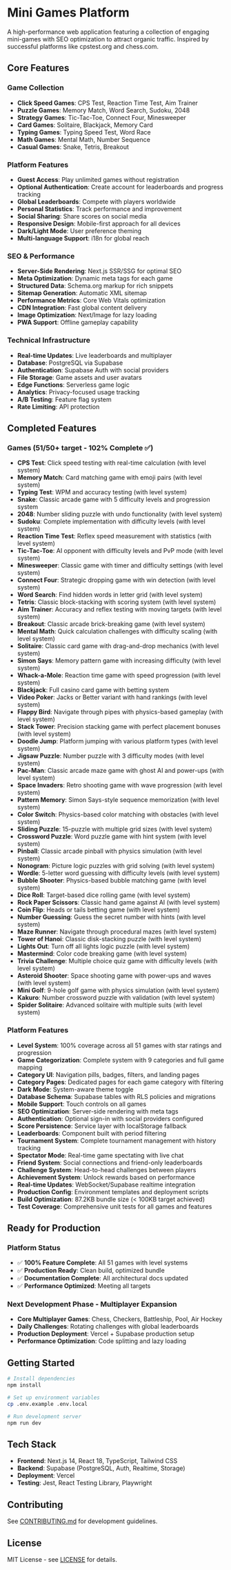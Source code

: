 # Mini Games Platform

A high-performance web application featuring a collection of engaging mini-games with SEO optimization to attract organic traffic. Inspired by successful platforms like cpstest.org and chess.com.

## Core Features

### Game Collection
- **Click Speed Games**: CPS Test, Reaction Time Test, Aim Trainer
- **Puzzle Games**: Memory Match, Word Search, Sudoku, 2048
- **Strategy Games**: Tic-Tac-Toe, Connect Four, Minesweeper
- **Card Games**: Solitaire, Blackjack, Memory Card
- **Typing Games**: Typing Speed Test, Word Race
- **Math Games**: Mental Math, Number Sequence
- **Casual Games**: Snake, Tetris, Breakout

### Platform Features
- **Guest Access**: Play unlimited games without registration
- **Optional Authentication**: Create account for leaderboards and progress tracking
- **Global Leaderboards**: Compete with players worldwide
- **Personal Statistics**: Track performance and improvement
- **Social Sharing**: Share scores on social media
- **Responsive Design**: Mobile-first approach for all devices
- **Dark/Light Mode**: User preference theming
- **Multi-language Support**: i18n for global reach

### SEO & Performance
- **Server-Side Rendering**: Next.js SSR/SSG for optimal SEO
- **Meta Optimization**: Dynamic meta tags for each game
- **Structured Data**: Schema.org markup for rich snippets
- **Sitemap Generation**: Automatic XML sitemap
- **Performance Metrics**: Core Web Vitals optimization
- **CDN Integration**: Fast global content delivery
- **Image Optimization**: Next/Image for lazy loading
- **PWA Support**: Offline gameplay capability

### Technical Infrastructure
- **Real-time Updates**: Live leaderboards and multiplayer
- **Database**: PostgreSQL via Supabase
- **Authentication**: Supabase Auth with social providers
- **File Storage**: Game assets and user avatars
- **Edge Functions**: Serverless game logic
- **Analytics**: Privacy-focused usage tracking
- **A/B Testing**: Feature flag system
- **Rate Limiting**: API protection

## Completed Features

### Games (51/50+ target - 102% Complete ✅)
- **CPS Test**: Click speed testing with real-time calculation (with level system)
- **Memory Match**: Card matching game with emoji pairs (with level system)
- **Typing Test**: WPM and accuracy testing (with level system)
- **Snake**: Classic arcade game with 5 difficulty levels and progression system
- **2048**: Number sliding puzzle with undo functionality (with level system)
- **Sudoku**: Complete implementation with difficulty levels (with level system)
- **Reaction Time Test**: Reflex speed measurement with statistics (with level system)
- **Tic-Tac-Toe**: AI opponent with difficulty levels and PvP mode (with level system)
- **Minesweeper**: Classic game with timer and difficulty settings (with level system)
- **Connect Four**: Strategic dropping game with win detection (with level system)
- **Word Search**: Find hidden words in letter grid (with level system)
- **Tetris**: Classic block-stacking with scoring system (with level system)
- **Aim Trainer**: Accuracy and reflex testing with moving targets (with level system)
- **Breakout**: Classic arcade brick-breaking game (with level system)
- **Mental Math**: Quick calculation challenges with difficulty scaling (with level system)
- **Solitaire**: Classic card game with drag-and-drop mechanics (with level system)
- **Simon Says**: Memory pattern game with increasing difficulty (with level system)
- **Whack-a-Mole**: Reaction time game with speed progression (with level system)
- **Blackjack**: Full casino card game with betting system
- **Video Poker**: Jacks or Better variant with hand rankings (with level system)
- **Flappy Bird**: Navigate through pipes with physics-based gameplay (with level system)
- **Stack Tower**: Precision stacking game with perfect placement bonuses (with level system)
- **Doodle Jump**: Platform jumping with various platform types (with level system)
- **Jigsaw Puzzle**: Number puzzle with 3 difficulty modes (with level system)
- **Pac-Man**: Classic arcade maze game with ghost AI and power-ups (with level system)
- **Space Invaders**: Retro shooting game with wave progression (with level system)
- **Pattern Memory**: Simon Says-style sequence memorization (with level system)
- **Color Switch**: Physics-based color matching with obstacles (with level system)
- **Sliding Puzzle**: 15-puzzle with multiple grid sizes (with level system)
- **Crossword Puzzle**: Word puzzle game with hint system (with level system)
- **Pinball**: Classic arcade pinball with physics simulation (with level system)
- **Nonogram**: Picture logic puzzles with grid solving (with level system)
- **Wordle**: 5-letter word guessing with difficulty levels (with level system)
- **Bubble Shooter**: Physics-based bubble matching game (with level system)
- **Dice Roll**: Target-based dice rolling game (with level system)
- **Rock Paper Scissors**: Classic hand game against AI (with level system)
- **Coin Flip**: Heads or tails betting game (with level system)
- **Number Guessing**: Guess the secret number with hints (with level system)
- **Maze Runner**: Navigate through procedural mazes (with level system)
- **Tower of Hanoi**: Classic disk-stacking puzzle (with level system)
- **Lights Out**: Turn off all lights logic puzzle (with level system)
- **Mastermind**: Color code breaking game (with level system)
- **Trivia Challenge**: Multiple choice quiz game with difficulty levels (with level system)
- **Asteroid Shooter**: Space shooting game with power-ups and waves (with level system)
- **Mini Golf**: 9-hole golf game with physics simulation (with level system)
- **Kakuro**: Number crossword puzzle with validation (with level system)
- **Spider Solitaire**: Advanced solitaire with multiple suits (with level system)

### Platform Features
- **Level System**: 100% coverage across all 51 games with star ratings and progression
- **Game Categorization**: Complete system with 9 categories and full game mapping
- **Category UI**: Navigation pills, badges, filters, and landing pages
- **Category Pages**: Dedicated pages for each game category with filtering
- **Dark Mode**: System-aware theme toggle
- **Database Schema**: Supabase tables with RLS policies and migrations
- **Mobile Support**: Touch controls on all games
- **SEO Optimization**: Server-side rendering with meta tags
- **Authentication**: Optional sign-in with social providers configured
- **Score Persistence**: Service layer with localStorage fallback
- **Leaderboards**: Component built with period filtering
- **Tournament System**: Complete tournament management with history tracking
- **Spectator Mode**: Real-time game spectating with live chat
- **Friend System**: Social connections and friend-only leaderboards
- **Challenge System**: Head-to-head challenges between players
- **Achievement System**: Unlock rewards based on performance
- **Real-time Updates**: WebSocket/Supabase realtime integration
- **Production Config**: Environment templates and deployment scripts
- **Build Optimization**: 87.2KB bundle size (< 100KB target achieved)
- **Test Coverage**: Comprehensive unit tests for all games and features

## Ready for Production

### Platform Status
- ✅ **100% Feature Complete**: All 51 games with level systems
- ✅ **Production Ready**: Clean build, optimized bundle
- ✅ **Documentation Complete**: All architectural docs updated
- ✅ **Performance Optimized**: Meeting all targets

### Next Development Phase - Multiplayer Expansion
- **Core Multiplayer Games**: Chess, Checkers, Battleship, Pool, Air Hockey
- **Daily Challenges**: Rotating challenges with global leaderboards
- **Production Deployment**: Vercel + Supabase production setup
- **Performance Optimization**: Code splitting and lazy loading

## Getting Started

```bash
# Install dependencies
npm install

# Set up environment variables
cp .env.example .env.local

# Run development server
npm run dev
```

## Tech Stack

- **Frontend**: Next.js 14, React 18, TypeScript, Tailwind CSS
- **Backend**: Supabase (PostgreSQL, Auth, Realtime, Storage)
- **Deployment**: Vercel
- **Testing**: Jest, React Testing Library, Playwright

## Contributing

See [CONTRIBUTING.md](CONTRIBUTING.md) for development guidelines.

## License

MIT License - see [LICENSE](LICENSE) for details.